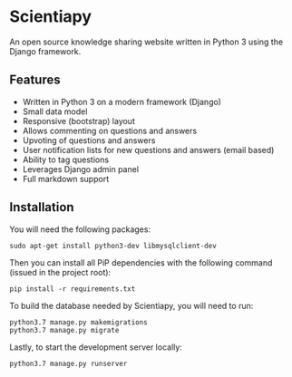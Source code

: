 # Scientiapy
An open source knowledge sharing website written in Python 3 using the Django framework.

## Features
* Written in Python 3 on a modern framework (Django)
* Small data model
* Responsive (bootstrap) layout
* Allows commenting on questions and answers
* Upvoting of questions and answers
* User notification lists for new questions and answers (email based)
* Ability to tag questions
* Leverages Django admin panel
* Full markdown support

## Installation
You will need the following packages:
```
sudo apt-get install python3-dev libmysqlclient-dev
```

Then you can install all PiP dependencies with the following command (issued in the project root):
```
pip install -r requirements.txt
```

To build the database needed by Scientiapy, you will need to run:
```
python3.7 manage.py makemigrations
python3.7 manage.py migrate
```

Lastly, to start the development server locally:
```
python3.7 manage.py runserver
```

